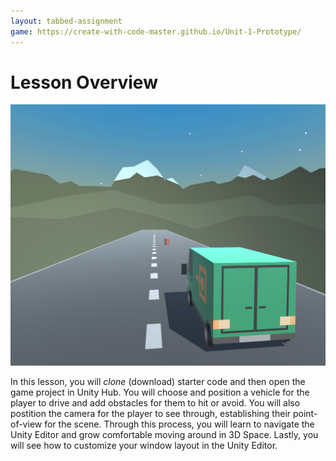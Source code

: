 ```yaml
---
layout: tabbed-assignment
game: https://create-with-code-master.github.io/Unit-1-Prototype/
---
```


# Lesson Overview

<a href="{{page.game}}"><img class="overview-image" src="assets/images/lesson-1.1-outcome.png"></a>

In this lesson, you will *clone* (download) starter code and then open the game project in Unity Hub. You will choose and position a vehicle for the player to drive and add obstacles for them to hit or avoid. You will also postition the camera for the player to see through, establishing their point-of-view for the scene. Through this process, you will learn to navigate the Unity Editor and grow comfortable moving around in 3D Space. Lastly, you will see how to customize your window layout in the Unity Editor.
